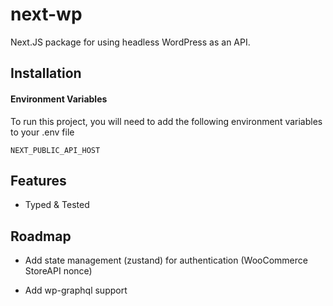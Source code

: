# next-wp

Next.JS package for using headless WordPress as an API.

## Installation

#### Environment Variables

To run this project, you will need to add the following environment variables to your .env file

`NEXT_PUBLIC_API_HOST`

## Features

- Typed & Tested

## Roadmap

- Add state management (zustand) for authentication (WooCommerce StoreAPI nonce)

- Add wp-graphql support
